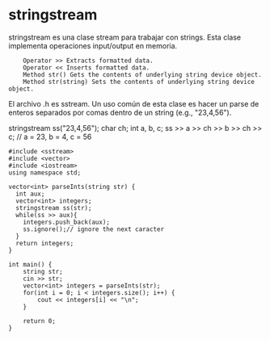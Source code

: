 # stringstream
stringstream es una clase stream para trabajar con strings.
Esta clase implementa operaciones input/output en memoria.
```
    Operator >> Extracts formatted data.
    Operator << Inserts formatted data.
    Method str() Gets the contents of underlying string device object.
    Method str(string) Sets the contents of underlying string device object.
```
El archivo .h es sstream.
Un uso común de esta clase es hacer un parse de enteros
separados por comas dentro de un string (e.g., "23,4,56").

stringstream ss("23,4,56");
char ch;
int a, b, c;
ss >> a >> ch >> b >> ch >> c;  // a = 23, b = 4, c = 56



```
#include <sstream>
#include <vector>
#include <iostream>
using namespace std;

vector<int> parseInts(string str) {
  int aux;
  vector<int> integers;
  stringstream ss(str);
  while(ss >> aux){
    integers.push_back(aux);
    ss.ignore();// ignore the next caracter
  }
  return integers;
}

int main() {
    string str;
    cin >> str;
    vector<int> integers = parseInts(str);
    for(int i = 0; i < integers.size(); i++) {
        cout << integers[i] << "\n";
    }
    
    return 0;
}
```
